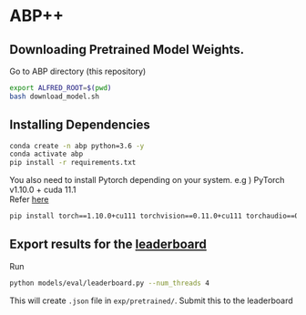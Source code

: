 # ABP++



## Downloading Pretrained Model Weights.
Go to ABP directory (this repository)
```bash
export ALFRED_ROOT=$(pwd)
bash download_model.sh
```

## Installing Dependencies
```bash
conda create -n abp python=3.6 -y
conda activate abp
pip install -r requirements.txt
```
You also need to install Pytorch depending on your system. e.g ) PyTorch v1.10.0 + cuda 11.1 <br>
Refer [here](https://pytorch.kr/get-started/previous-versions/)
```bash
pip install torch==1.10.0+cu111 torchvision==0.11.0+cu111 torchaudio==0.10.0 -f https://download.pytorch.org/whl/torch_stable.html
```

## Export results for the [leaderboard](https://leaderboard.allenai.org/alfred/submissions/public)
Run
```bash
python models/eval/leaderboard.py --num_threads 4
```
This will create `.json` file in `exp/pretrained/`. Submit this to the leaderboard
